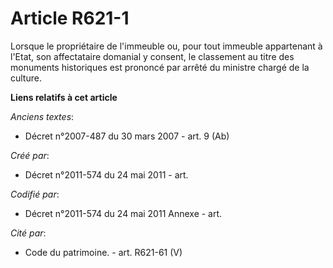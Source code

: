 # Article R621-1

Lorsque le propriétaire de l'immeuble ou, pour tout immeuble appartenant à l'Etat, son affectataire domanial y consent, le
classement au titre des monuments historiques est prononcé par arrêté du ministre chargé de la culture.

**Liens relatifs à cet article**

_Anciens textes_:

  - Décret n°2007-487 du 30 mars 2007 - art. 9 (Ab)

_Créé par_:

  - Décret n°2011-574 du 24 mai 2011  - art.

_Codifié par_:

  - Décret n°2011-574 du 24 mai 2011 Annexe - art.

_Cité par_:

  - Code du patrimoine. - art. R621-61 (V)
